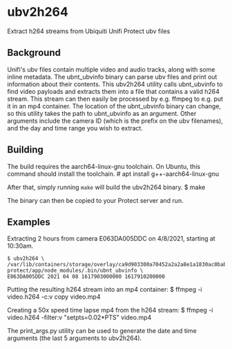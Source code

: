 # ubv2h264
Extract h264 streams from Ubiquiti Unifi Protect ubv files

## Background
Unifi's ubv files contain multiple video and audio tracks, along
with some inline metadata. The ubnt_ubvinfo binary can parse ubv
files and print out information about their contents. This ubv2h264
utility calls ubnt_ubvinfo to find video payloads and extracts them into a
file that contains a valid h264 stream. This stream can then easily
be processed by e.g. ffmpeg to e.g. put it in an mp4 container.
The location of the ubnt_ubvinfo binary can change, so this utility
takes the path to ubnt_ubvinfo as an argument.
Other arguments include the camera ID (which is the prefix on the
ubv filenames), and the day and time range you wish to extract.

## Building
The build requires the aarch64-linux-gnu toolchain. On Ubuntu,
this command should install the toolchain.
    # apt install g++-aarch64-linux-gnu

After that, simply running `make` will build the ubv2h264 binary.
    $ make

The binary can then be copied to your Protect server and run.

## Examples

Extracting 2 hours from camera E063DA005DDC on 4/8/2021, starting at 10:30am.

    $ ubv2h264 \
    /var/lib/containers/storage/overlay/ca9d903300a70452a2a2a8e1a1830ac0bab10fbcaf3c576398fd53755c279814/diff/usr/share/unifi-protect/app/node_modules/.bin/ubnt_ubvinfo \
    E063DA005DDC 2021 04 08 1617903000000 1617910200000

Putting the resulting h264 stream into an mp4 container:
    $ ffmpeg -i video.h264 -c:v copy video.mp4

Creating a 50x speed time lapse mp4 from the h264 stream:
    $ ffmpeg -i video.h264 -filter:v "setpts=0.02*PTS" video.mp4

The print_args.py utility can be used to generate the date and time
arguments (the last 5 arguments to ubv2h264).
